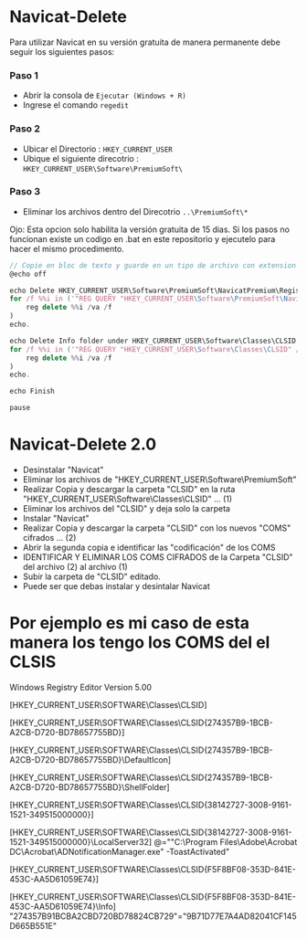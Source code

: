# Navicat-Delete
Para utilizar Navicat en su versión gratuita de manera permanente debe seguir los siguientes pasos:
### Paso 1
- Abrir la consola de `Ejecutar (Windows + R)`
- Ingrese el comando `regedit`
### Paso 2
- Ubicar el Directorio : `HKEY_CURRENT_USER`
- Ubique el siguiente direcotrio : `HKEY_CURRENT_USER\Software\PremiumSoft\`
### Paso 3
- Eliminar los archivos dentro del Direcotrio `..\PremiumSoft\*`

Ojo: Esta opcion solo habilita la versión gratuita de 15 dias.
Si los pasos no funcionan existe un codigo en .bat en este repositorio 
y ejecutelo para hacer el mismo procedimento.
```js
// Copie en bloc de texto y guarde en un tipo de archivo con extension (name_file.bat)
@echo off

echo Delete HKEY_CURRENT_USER\Software\PremiumSoft\NavicatPremium\Registration[version and language]
for /f %%i in ('"REG QUERY "HKEY_CURRENT_USER\Software\PremiumSoft\NavicatPremium" /s | findstr /L Registration"') do (
    reg delete %%i /va /f
)
echo.

echo Delete Info folder under HKEY_CURRENT_USER\Software\Classes\CLSID
for /f %%i in ('"REG QUERY "HKEY_CURRENT_USER\Software\Classes\CLSID" /s | findstr /E Info"') do (
    reg delete %%i /va /f
)
echo.

echo Finish

pause
```
# Navicat-Delete 2.0
- Desinstalar "Navicat"
- Eliminar los archivos de "HKEY_CURRENT_USER\Software\PremiumSoft\"
- Realizar Copia y descargar la carpeta "CLSID" en la ruta "HKEY_CURRENT_USER\Software\Classes\CLSID" ... (1)
- Eliminar los archivos del "CLSID" y deja solo la carpeta
- Instalar "Navicat"
- Realizar Copia y descargar la carpeta "CLSID" con los nuevos "COMS" cifrados ... (2)
- Abrir la segunda copia e identificar las "codificación" de los COMS
- IDENTIFICAR Y ELIMINAR LOS COMS CIFRADOS de la Carpeta "CLSID" del archivo (2) al archivo (1)
- Subir la carpeta de "CLSID" editado.
- Puede ser que debas instalar y desintalar Navicat

# Por ejemplo es mi caso de esta manera los tengo los COMS del el CLSIS
Windows Registry Editor Version 5.00

[HKEY_CURRENT_USER\SOFTWARE\Classes\CLSID]

[HKEY_CURRENT_USER\SOFTWARE\Classes\CLSID\{274357B9-1BCB-A2CB-D720-BD78657755BD}]

[HKEY_CURRENT_USER\SOFTWARE\Classes\CLSID\{274357B9-1BCB-A2CB-D720-BD78657755BD}\DefaultIcon]

[HKEY_CURRENT_USER\SOFTWARE\Classes\CLSID\{274357B9-1BCB-A2CB-D720-BD78657755BD}\ShellFolder]

[HKEY_CURRENT_USER\SOFTWARE\Classes\CLSID\{38142727-3008-9161-1521-349515000000}]

[HKEY_CURRENT_USER\SOFTWARE\Classes\CLSID\{38142727-3008-9161-1521-349515000000}\LocalServer32]
@="\"C:\\Program Files\\Adobe\\Acrobat DC\\Acrobat\\ADNotificationManager.exe\" -ToastActivated"

[HKEY_CURRENT_USER\SOFTWARE\Classes\CLSID\{F5F8BF08-353D-841E-453C-AA5D61059E74}]

[HKEY_CURRENT_USER\SOFTWARE\Classes\CLSID\{F5F8BF08-353D-841E-453C-AA5D61059E74}\Info]
"274357B91BCBA2CBD720BD78824CB729"="9B71D77E7A4AD82041CF145D665B551E"
